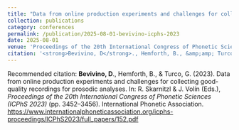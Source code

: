```yaml
---
title: "Data from online production experiments and challenges for collecting good-quality recordings for prosodic analyses "
collection: publications
category: conferences
permalink: /publication/2025-08-01-bevivino-icphs-2023
date: 2025-08-01
venue: 'Proceedings of the 20th International Congress of Phonetic Sciences (ICPhS 2023)'
citation: '<strong>Bevivino, D</strong>., Hemforth, B., &amp;amp; Turco, G. (2023). Data from online production experiments and challenges for collecting good-quality recordings for prosodic analyses. In: R. Skarnitzl &amp;amp; J. Vol&amp;iacute;n (Eds.), <em>Proceedings of the 20th International Congress of Phonetic Sciences (ICPhS 2023)</em> (pp. 3452&amp;ndash;3456). International Phonetic Association. <a href=&quot;https://www.internationalphoneticassociation.org/icphs-proceedings/ICPhS2023/full_papers/152.pdf&quot;>https://www.internationalphoneticassociation.org/icphs-proceedings/ICPhS2023/full_papers/152.pdf</a>'
---
```

Recommended citation: <strong>Bevivino, D</strong>., Hemforth, B., &amp; Turco, G. (2023). Data from online production experiments and challenges for collecting good-quality recordings for prosodic analyses. In: R. Skarnitzl &amp; J. Vol&iacute;n (Eds.), <em>Proceedings of the 20th International Congress of Phonetic Sciences (ICPhS 2023)</em> (pp. 3452&ndash;3456). International Phonetic Association. <a href="https://www.internationalphoneticassociation.org/icphs-proceedings/ICPhS2023/full_papers/152.pdf">https://www.internationalphoneticassociation.org/icphs-proceedings/ICPhS2023/full_papers/152.pdf</a>